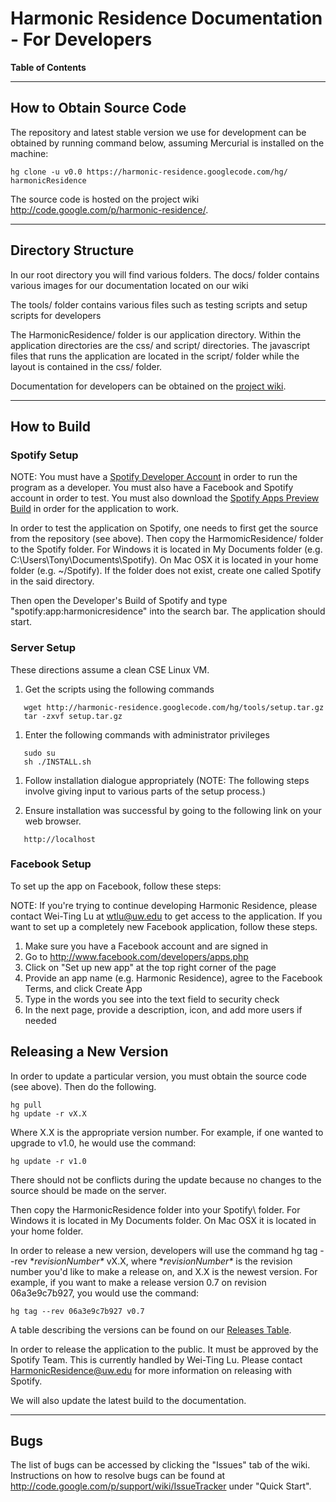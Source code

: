 # Harmonic Residence Documentation - For Developers #

**Table of Contents**


---


## How to Obtain Source Code ##

The repository and latest stable version we use for development can be obtained by running command below, assuming Mercurial is installed on the machine:

```
hg clone -u v0.0 https://harmonic-residence.googlecode.com/hg/ harmonicResidence
```

The source code is hosted on the project wiki http://code.google.com/p/harmonic-residence/.


---


## Directory Structure ##

In our root directory you will find various folders. The docs/ folder contains various images for our documentation located on our wiki

The tools/ folder contains various files such as testing scripts and setup scripts for developers

The HarmonicResidence/ folder is our application directory. Within the application directories are the css/ and script/ directories. The javascript files that runs the application are located in the script/ folder while the layout is contained in the css/ folder.

Documentation for developers can be obtained on the [project wiki](http://code.google.com/p/harmonic-residence/).


---


## How to Build ##

### Spotify Setup ###

NOTE: You must have a [Spotify Developer Account](http://developer.spotify.com/en/spotify-apps-api/developer-signup/) in order to run the program as a developer. You must also have a Facebook and Spotify account in order to test. You must also download the [Spotify Apps Preview Build](http://developer.spotify.com/en/spotify-apps-api/preview/) in order for the application to work.

In order to test the application on Spotify, one needs to first get the source from the repository (see above). Then copy the HarmomicResidence/ folder to the Spotify folder. For Windows it is located in My Documents folder (e.g. C:\Users\Tony\Documents\Spotify). On Mac OSX it is located in your home folder (e.g. ~/Spotify). If the folder does not exist, create one called Spotify in the said directory.

Then open the Developer's Build of Spotify and type "spotify:app:harmonicresidence" into the search bar. The application should start.

### Server Setup ###

These directions assume a clean CSE Linux VM.

  1. Get the scripts using the following commands
```
   wget http://harmonic-residence.googlecode.com/hg/tools/setup.tar.gz
   tar -zxvf setup.tar.gz
```
  1. Enter the following commands with administrator privileges
```
   sudo su
   sh ./INSTALL.sh
```
  1. Follow installation dialogue appropriately (NOTE: The following steps involve giving input to various parts of the setup process.)

  1. Ensure installation was successful by going to the following link on your web browser.
```
   http://localhost
```

### Facebook Setup ###

To set up the app on Facebook, follow these steps:

NOTE: If you're trying to continue developing Harmonic Residence, please contact Wei-Ting Lu at wtlu@uw.edu to get access to the application. If you want to set up a
completely new Facebook application, follow these steps.

  1. Make sure you have a Facebook account and are signed in
  1. Go to http://www.facebook.com/developers/apps.php
  1. Click on "Set up new app" at the top right corner of the page
  1. Provide an app name (e.g. Harmonic Residence), agree to the Facebook Terms, and click Create App
  1. Type in the words you see into the text field to security check
  1. In the next page, provide a description, icon, and add more users if needed



## Releasing a New Version ##

In order to update a particular version, you must obtain the source code (see above). Then do the following.

```
hg pull
hg update -r vX.X
```

Where X.X is the appropriate version number. For example, if one wanted to upgrade to v1.0, he would use the command:
```
hg update -r v1.0
```
There should not be conflicts during the update because no changes to the source should be made on the server.

Then copy the HarmonicResidence folder into your Spotify\ folder. For Windows it is located in My Documents folder. On Mac OSX it is located in your home folder.

In order to release a new version, developers will use the command hg tag --rev \**revisionNumber\** vX.X, where \**revisionNumber\** is the revision number you'd like to make a release on, and X.X is the newest version. For example, if you want to make a release version 0.7 on revision 06a3e9c7b927, you would use the command:
```
hg tag --rev 06a3e9c7b927 v0.7 
```
A table describing the versions can be found on our [Releases Table](Releases.md).

In order to release the application to the public. It must be approved by the Spotify Team. This is currently handled by Wei-Ting Lu. Please contact HarmonicResidence@uw.edu for more information on releasing with Spotify.

We will also update the latest build to the documentation.


---


## Bugs ##

The list of bugs can be accessed by clicking the "Issues" tab of the wiki. Instructions on how to resolve bugs can be found at http://code.google.com/p/support/wiki/IssueTracker under "Quick Start".